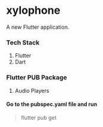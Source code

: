 # xylophone

A new Flutter application.

### Tech Stack
1. Flutter 
2. Dart

### Flutter PUB Package
1. Audio Players

#### Go to the pubspec.yaml file and run
> flutter pub get
